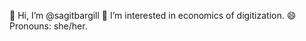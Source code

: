 👋 Hi, I’m @sagitbargill
👀 I’m interested in economics of digitization.
😄 Pronouns: she/her.

<!---
sagitbargill/sagitbargill is a ✨ special ✨ repository because its `README.md` (this file) appears on your GitHub profile.
You can click the Preview link to take a look at your changes.
--->
